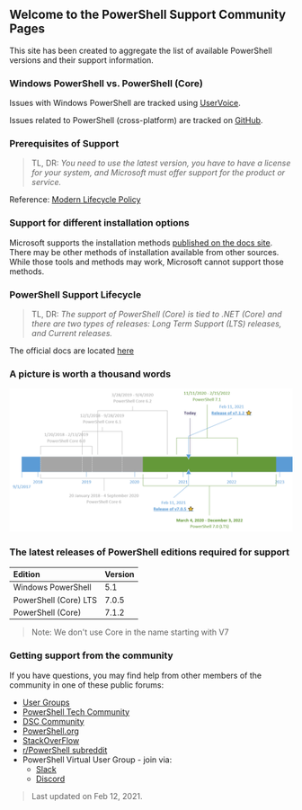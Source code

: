 ## Welcome to the PowerShell Support Community Pages

This site has been created to aggregate the list of available PowerShell versions and their support information.

### Windows PowerShell vs. PowerShell (Core)

Issues with Windows PowerShell are tracked using [UserVoice](https://windowsserver.uservoice.com/forums/301869-powershell).

Issues related to PowerShell (cross-platform) are tracked on [GitHub](https://github.com/PowerShell/PowerShell/issues).

### Prerequisites of Support

> TL, DR: _You need to use the latest version, you have to have a license for your system, and Microsoft must offer support for the product or service._

Reference: [Modern Lifecycle Policy](https://docs.microsoft.com/en-us/lifecycle/policies/modern)

### Support for different installation options

Microsoft supports the installation methods [published on the docs site](https://docs.microsoft.com/en-us/powershell/scripting/install/installing-powershell). There may be other methods of installation available from other sources. While those tools and methods may work, Microsoft cannot support those methods.

### PowerShell Support Lifecycle

> TL, DR: _The support of PowerShell (Core) is tied to .NET (Core) and there are two types of releases: Long Term Support (LTS) releases, and Current releases._

The official docs are located [here](https://docs.microsoft.com/en-us/powershell/scripting/powershell-support-lifecycle)

### A picture is worth a thousand words

![Timeline of Support lifecycle of PowerShell](pwsh-february-2021-v2.png)

### The latest releases of PowerShell editions required for support

| Edition               | Version |
| :-------------------- | :------ |
| Windows PowerShell    | 5.1     |
| PowerShell (Core) LTS | 7.0.5   |
| PowerShell (Core)     | 7.1.2   |

> Note: We don't use Core in the name starting with V7

### Getting support from the community

If you have questions, you may find help from other members of the community in one of these public forums:

- [User Groups](https://aka.ms/psusergroup)
- [PowerShell Tech Community](https://techcommunity.microsoft.com/t5/PowerShell/ct-p/WindowsPowerShell)
- [DSC Community](https://dsccommunity.org/)
- [PowerShell.org](https://powershell.org/)
- [StackOverFlow](https://stackoverflow.com/questions/tagged/powershell)
- [r/PowerShell subreddit](https://www.reddit.com/r/PowerShell/)
- PowerShell Virtual User Group - join via:
  - [Slack](https://aka.ms/psslack)
  - [Discord](https://aka.ms/psdiscord)

> Last updated on Feb 12, 2021.
